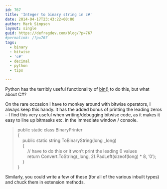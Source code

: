 ```yaml
---
id: 767
title: 'Integer to binary string in c#'
date: 2014-04-17T23:43:22+00:00
author: Mark Simpson
layout: single
guid: https://defragdev.com/blog/?p=767
#permalink: /?p=767
tags:  
  - binary
  - bitwise
  - 'c#'
  - decimal
  - python
  - tips

---
```

Python has the terribly useful functionality of [bin()](https://docs.python.org/2/library/functions.html#bin) to do this, but what about C#?

On the rare occasion I have to monkey around with bitwise operators, I always keep this handy. It has the added bonus of printing the leading zeros – I find this very useful when writing/debugging bitwise code, as it makes it easy to line up bitmasks etc. in the immediate window / console.

> public static class BinaryPrinter  
> {  
> &#160;&#160;&#160; public static string ToBinaryString(long _long)  
> &#160;&#160;&#160; {  
> &#160;&#160;&#160;&#160;&#160;&#160;&#160; // have to do this or it won&#8217;t print the leading 0 values&#160;&#160;&#160;&#160;&#160;&#160;&#160;  
> &#160;&#160;&#160;&#160;&#160;&#160;&#160; return Convert.ToString(_long, 2).PadLeft(sizeof(long) * 8, &#8216;0&#8217;);&#160;  
> &#160;&#160;&#160; }  
> }

Similarly, you could write a few of these (for all of the various inbuilt types) and chuck them in extension methods.